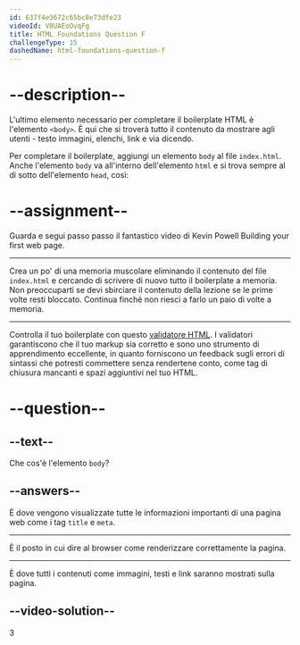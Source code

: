 ```yaml
---
id: 637f4e3672c65bc8e73dfe23
videoId: V8UAEoOvqFg
title: HTML Foundations Question F
challengeType: 15
dashedName: html-foundations-question-f
---
```


# --description--

L'ultimo elemento necessario per completare il boilerplate HTML è l'elemento `<body>`. È qui che si troverà tutto il contenuto da mostrare agli utenti - testo immagini, elenchi, link e via dicendo.

Per completare il boilerplate, aggiungi un elemento `body` al file `index.html`. Anche l'elemento `body` va all'interno dell'elemento `html` e si trova sempre al di sotto dell'elemento `head`, così:

# --assignment--

Guarda e segui passo passo il fantastico video di Kevin Powell Building your first web page.

---

Crea un po' di una memoria muscolare eliminando il contenuto del file `index.html` e cercando di scrivere di nuovo tutto il boilerplate a memoria. Non preoccuparti se devi sbirciare il contenuto della lezione se le prime volte resti bloccato. Continua finché non riesci a farlo un paio di volte a memoria.

---

Controlla il tuo boilerplate con questo [validatore HTML](https://www.freeformatter.com/html-validator.html). I validatori garantiscono che il tuo markup sia corretto e sono uno strumento di apprendimento eccellente, in quanto forniscono un feedback sugli errori di sintassi che potresti commettere senza rendertene conto, come tag di chiusura mancanti e spazi aggiuntivi nel tuo HTML.

# --question--

## --text--

Che cos'è l'elemento `body`?

## --answers--

È dove vengono visualizzate tutte le informazioni importanti di una pagina web come i tag `title` e `meta`.

---

È il posto in cui dire al browser come renderizzare correttamente la pagina.

---

È dove tutti i contenuti come immagini, testi e link saranno mostrati sulla pagina.


## --video-solution--

3
